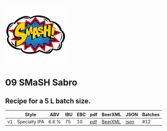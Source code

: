 ![logo](./09_SMaSH_Sabro.jpeg)

# 09 SMaSH Sabro

## Recipe for a 5 L batch size.

|    | Style | ABV | IBU | EBC | pdf | BeerXML | JSON | Batches |
|----|-------|-----|-----|-----|-----|---------|------|---------|
| v1   | Specialty IPA | 6.6 % | 75 | 10| [pdf](./09_SMaSH_Sabro.pdf) | [BeerXML](./09_SMaSH_Sabro.xml) | [json](./09_SMaSH_Sabro.json) | #12 |
